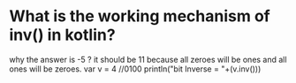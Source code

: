 
# What is the working mechanism of inv() in kotlin?

why the answer is -5 ?
it should be 11 because all zeroes will be ones and all ones will be zeroes.
var v = 4 //0100
println("bit Inverse = "+(v.inv()))

        